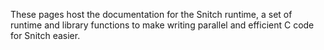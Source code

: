 These pages host the documentation for the Snitch runtime, a set of runtime and library functions to make writing parallel and efficient C code for Snitch easier.